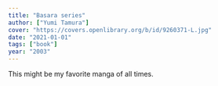 ```yaml
---
title: "Basara series"
author: ["Yumi Tamura"]
cover: "https://covers.openlibrary.org/b/id/9260371-L.jpg"
date: "2021-01-01"
tags: ["book"]
year: "2003"
---
```


This might be my favorite manga of all times.
